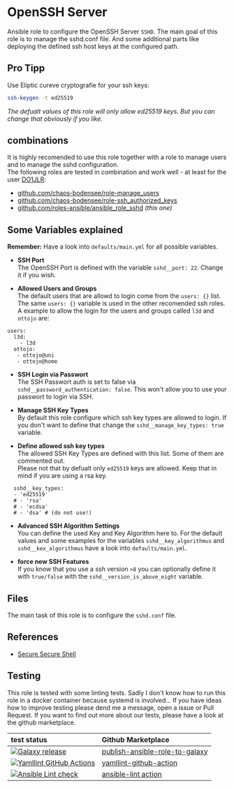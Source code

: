  OpenSSH Server
==============

Ansible role to configure the OpenSSH Server ``SSHD``.
The main goal of this role is to manage the sshd.conf file. And some additional parts like deploying the defined ssh host keys at the configured path.

 Pro Tipp
----------------
Use Eliptic cureve cryptografie for your ssh keys:
```bash
ssh-keygen -t ed25519
```
*The defualt values of this role will only allow ed25519 keys. But you can change that obviously if you like.*

 combinations
---------------
It is highly recomended to use this role together with a role to manage users and to manage the sshd configuration.<br/>
The following roles are tested in combination and work well - at least for the user [DO1JLR](https://github.com/do1jlr):
 - [github.com/chaos-bodensee/role-manage_users](https://github.com/chaos-bodensee/role-manage_users.git)
 - [github.com/chaos-bodensee/role-ssh_authorized_keys](https://github.com/chaos-bodensee/role-ssh_authorized_keys.git)
 - [github.com/roles-ansible/ansible_role_sshd](https://github.com/roles-ansible/ansible_role_sshd.git) *(this one)*


 Some Variables explained
------------------------------
**Remember:** Have a look into ``defaults/main.yml`` for all possible variables.

+ **SSH Port**<br/>
  The OpenSSH Port is defined with the variable ``sshd__port: 22``. Change it if you wish.

+ **Allowed Users and Groups**<br/>
  The default users that are allowd to login come from the ``users: {}`` list.<br/>
  The same ``users: {}`` variable is used in the other recomended ssh roles.<br/>
  A example to allow the login for the users and groups called ``l3d`` and ``ottojo`` are:
```
users:
  l3d:
    - l3d
  ottojo:
   - ottojo@uni
   - ottojo@home
```

+ **SSH Login via Passwort**<br/>
  The SSH Passwort auth is set to false via ``sshd__password_authentication: false``. This won't allow you to use your passwort to login via SSH.

+ **Manage SSH Key Types**<br/>
  By default this role configure which ssh key types are allowed to login. If you don't want to define that change the ``sshd__manage_key_types: true`` variable.

+ **Define allowed ssh key types**<br/>
  The allowed SSH Key Types are defined with this list. Some of them are commented out.<br/>
  Please not that by defualt only ``ed25519`` keys are allowed. Keep that in mind if you are using a rsa key.
```
  sshd__key_types:
  - 'ed25519'
  # - 'rsa'
  # - 'ecdsa'
  # - 'dsa' # (do not use!)
```

+ **Advanced SSH Algorithm Settings**<br/>
  You can define the used Key and Key Algorithm here to. For the default values and some examples for the variables ``sshd__key_algorithmus`` and ``sshd__kex_algorithmus`` have a look into ``defaults/main.yml``.


+ **force new SSH Features**<br/>
  If you know that you use a ssh version ``>8`` you can optionally define it with ``true/false`` with the ``sshd__version_is_above_eight`` variable.

 Files
-----

The main task of this role is to configure the ``sshd.conf`` file.


 References
----------

* [Secure Secure Shell](https://stribika.github.io/2015/01/04/secure-secure-shell.html)

 Testing
--------
This role is tested with some linting tests. Sadly I don't know how to run this role in a docker container because systemd is involved... If you have ideas how to improve testing please dend me a message, open a issue or Pull Request.
If you want to find out more about our tests, please have a look at the github marketplace.

| test status | Github Marketplace |
| :---------  | :----------------  |
| [![Galaxy release](https://github.com/roles-ansible/ansible_role_sshd/actions/workflows/galaxy.yml/badge.svg)](https://github.com/roles-ansible/ansible_role_sshd/actions/workflows/galaxy.yml) | [publish-ansible-role-to-galaxy](https://github.com/marketplace/actions/publish-ansible-role-to-galaxy) |
| [![Yamllint GitHub Actions](https://github.com/roles-ansible/ansible_role_sshd/actions/workflows/yamllint.yaml/badge.svg)](https://github.com/roles-ansible/ansible_role_sshd/actions/workflows/yamllint.yaml) | [yamllint-github-action](https://github.com/marketplace/actions/yamllint-github-action) |
| [![Ansible Lint check](https://github.com/roles-ansible/ansible_role_sshd/actions/workflows/ansible-linting-check.yml/badge.svg)](https://github.com/roles-ansible/ansible_role_sshd/actions/workflows/ansible-linting-check.yml) | [ansible-lint action](https://github.com/marketplace/actions/ansible-lint)

